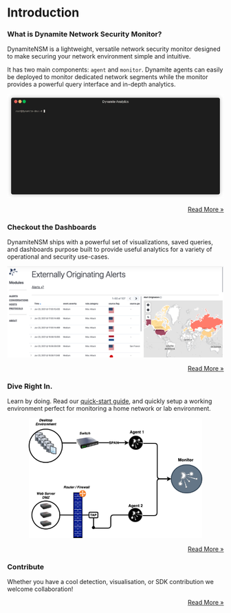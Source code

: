 # Introduction

### What is Dynamite Network Security Monitor?

DynamiteNSM is a lightweight, versatile network security monitor designed to make securing your network environment simple and intuitive.

It has two main components: `agent` and `monitor`. Dynamite agents can easily be deployed to monitor dedicated network segments while the monitor provides
a powerful query interface and in-depth analytics.

<center>
    <img src="/data/img/demos/intro.gif">
</center>

<p style="text-align: right;">
    <a href="/about/01_project_goals"> Read More »</a>
</p>

### Checkout the Dashboards

DynamiteNSM ships with a powerful set of visualizations, saved queries, and dashboards purpose built to provide useful analytics
for a variety of operational and security use-cases.

<p align="center">
    <img src="/data/img/kibana_alerts_map.png" />
</p>

<p style="text-align: right;">
    <a href="/guides/base_views/01_overview"> Read More »</a>
</p>

### Dive Right In.

Learn by doing. Read our [quick-start guide](/guides/01_quick_start), and quickly setup a working environment perfect for 
monitoring a home network or lab environment.

<center>
    <img src="/data/img/example_deployment.png" style="width:80%;height:auto">
</center>

<p style="text-align: right;">
    <a href="/requirements/01_supported_operating_systems"> Read More »</a>
</p>


### Contribute

Whether you have a cool detection, visualisation, or SDK contribution we welcome collaboration!

<p style="text-align: right;">
    <a href="/guides/developers/01_overview"> Read More »</a>
</p>
